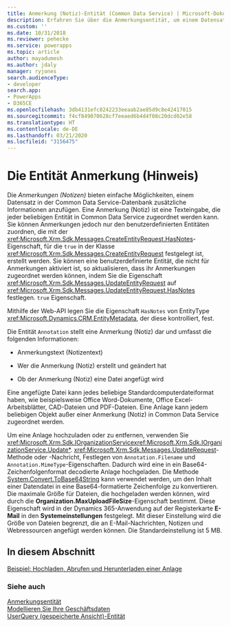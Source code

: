 ```yaml
---
title: Anmerkung (Notiz)-Entität (Common Data Service) | Microsoft-Dokumentation
description: Erfahren Sie über die Anmerkungsentität, um einem Datensatz in der Datenbank zusätzliche Informationen anzufügen. Die Anmerkungsentität stellt eine Anmerkung dar und enthält den Anmerkungstext mit Daten darüber, wer die Anmerkung erstellt und geändert hat, und ob eine Anmerkung zur Datei angefügt ist.
ms.custom: ''
ms.date: 10/31/2018
ms.reviewer: pehecke
ms.service: powerapps
ms.topic: article
author: mayadumesh
ms.author: jdaly
manager: ryjones
search.audienceType:
- developer
search.app:
- PowerApps
- D365CE
ms.openlocfilehash: 3db4131efc8242233eeaab2ae85d9c8e42417015
ms.sourcegitcommit: f4cf849070628cf7eeaed6b4d4f08c20dcd02e58
ms.translationtype: HT
ms.contentlocale: de-DE
ms.lasthandoff: 03/21/2020
ms.locfileid: "3156475"
---
```

# <a name="annotation-note-entity"></a>Die Entität Anmerkung (Hinweis)

Die *Anmerkungen (Notizen)* bieten einfache Möglichkeiten, einem Datensatz in der Common Data Service-Datenbank zusätzliche Informationen anzufügen. Eine Anmerkung (Notiz) ist eine Texteingabe, die jeder beliebigen Entität in Common Data Service zugeordnet werden kann. Sie können Anmerkungen jedoch nur den benutzerdefinierten Entitäten zuordnen, die mit der <xref:Microsoft.Xrm.Sdk.Messages.CreateEntityRequest.HasNotes>-Eigenschaft, für die `true` in der Klasse <xref:Microsoft.Xrm.Sdk.Messages.CreateEntityRequest> festgelegt ist, erstellt werden. Sie können eine benutzerdefinierte Entität, die nicht für Anmerkungen aktiviert ist, so aktualisieren, dass ihr Anmerkungen zugeordnet werden können, indem Sie die Eigenschaft <xref:Microsoft.Xrm.Sdk.Messages.UpdateEntityRequest> auf <xref:Microsoft.Xrm.Sdk.Messages.UpdateEntityRequest.HasNotes> festlegen. `true` Eigenschaft.  

Mithilfe der Web-API legen Sie die Eigenschaft `HasNotes` von EntityType <xref:Microsoft.Dynamics.CRM.EntityMetadata>, der diese kontrolliert, fest.
  
 Die Entität `Annotation` stellt eine Anmerkung (Notiz) dar und umfasst die folgenden Informationen:  
  
-   Anmerkungstext (Notizentext)  
  
-   Wer die Anmerkung (Notiz) erstellt und geändert hat  
  
-   Ob der Anmerkung (Notiz) eine Datei angefügt wird  
  
 Eine angefügte Datei kann jedes beliebige Standardcomputerdateiformat haben, wie beispielsweise Office Word-Dokumente, Office Excel-Arbeitsblätter, CAD-Dateien und PDF-Dateien. Eine Anlage kann jedem beliebigen Objekt außer einer Anmerkung (Notiz) in Common Data Service zugeordnet werden.  
  
 Um eine Anlage hochzuladen oder zu entfernen, verwenden Sie <xref:Microsoft.Xrm.Sdk.IOrganizationService><xref:Microsoft.Xrm.Sdk.IOrganizationService.Update*>. <xref:Microsoft.Xrm.Sdk.Messages.UpdateRequest>-Methode oder -Nachricht, Festlegen von `Annotation.Filename` und `Annotation.MimeType`-Eigenschaften. Dadurch wird eine in ein Base64-Zeichenfolgenformat decodierte Anlage hochgeladen. Die Methode [System.Convert.ToBase64String](https://msdn.microsoft.com/library/system.convert.tobase64string.aspx) kann verwendet werden, um den Inhalt einer Datendatei in eine Base64-formatierte Zeichenfolge zu konvertieren. Die maximale Größe für Dateien, die hochgeladen werden können, wird durch die **Organization.MaxUploadFileSize**-Eigenschaft bestimmt. Diese Eigenschaft wird in der Dynamics 365-Anwendung auf der Registerkarte **E-Mail** in den **Systemeinstellungen** festgelegt. Mit dieser Einstellung wird die Größe von Dateien begrenzt, die an E-Mail-Nachrichten, Notizen und Webressourcen angefügt werden können. Die Standardeinstellung ist 5 MB.  
  
## <a name="in-this-section"></a>In diesem Abschnitt  
 [Beispiel: Hochladen, Abrufen und Herunterladen einer Anlage](/dynamics365/customer-engagement/developer/sample-upload-retrieve-download-attachment)  
  
### <a name="see-also"></a>Siehe auch 
 [Anmerkungsentität](reference/entities/annotation.md)   
 [Modellieren Sie Ihre Geschäftsdaten](/dynamics365/customer-engagement/developer/model-business-data)   
 [UserQuery (gespeicherte Ansicht)-Entität](/dynamics365/customer-engagement/developer/userquery-saved-view-entity)